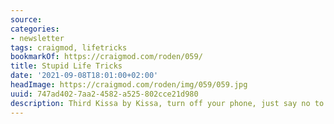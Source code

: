 ```yaml
---
source:
categories:
- newsletter
tags: craigmod, lifetricks
bookmarkOf: https://craigmod.com/roden/059/
title: Stupid Life Tricks
date: '2021-09-08T18:01:00+02:00'
headImage: https://craigmod.com/roden/img/059/059.jpg
uuid: 747ad402-7aa2-4582-a525-802cce21d980
description: Third Kissa by Kissa, turn off your phone, just say no to jerks
---
```



